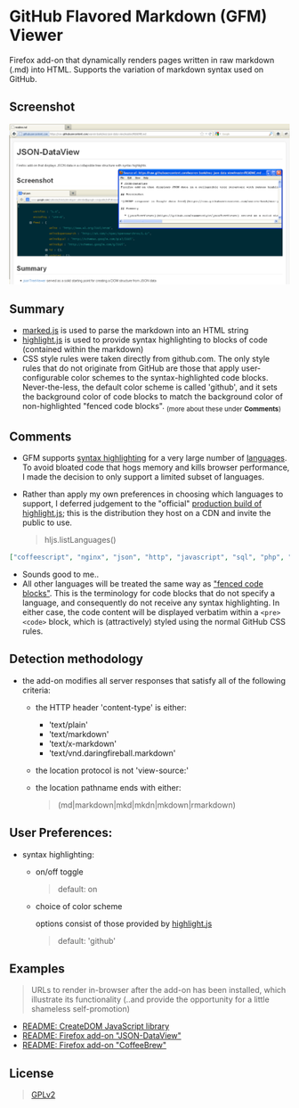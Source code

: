 # GitHub Flavored Markdown (GFM) Viewer
Firefox add-on that dynamically renders pages written in raw markdown (.md) into HTML.
Supports the variation of markdown syntax used on GitHub.

## Screenshot

![Viewing a raw README file on GitHub](https://raw.githubusercontent.com/warren-bank/moz-gfm-markdown-viewer/screenshots/01.png)

## Summary
  * [marked.js](https://github.com/chjj/marked) is used to parse the markdown into an HTML string
  * [highlight.js](https://github.com/isagalaev/highlight.js) is used to provide syntax highlighting to blocks of code (contained within the markdown)
  * CSS style rules were taken directly from github.com.
    The only style rules that do not originate from GitHub
    are those that apply user-configurable color schemes to the syntax-highlighted code blocks.
    Never-the-less, the default color scheme is called 'github',
    and it sets the background color of code blocks to match the background color of non-highlighted "fenced code blocks". <sub>(more about these under __Comments__)</sub>

## Comments
  * GFM supports [syntax highlighting](https://help.github.com/articles/github-flavored-markdown#syntax-highlighting)
    for a very large number of [languages](https://raw.githubusercontent.com/github/linguist/master/lib/linguist/languages.yml).
    To avoid bloated code that hogs memory and kills browser performance,
    I made the decision to only support a limited subset of languages.
  * Rather than apply my own preferences in choosing which languages to support,
    I deferred judgement to the "official" [production build of highlight.js](https://cdnjs.cloudflare.com/ajax/libs/highlight.js/8.1/highlight.min.js);
    this is the distribution they host on a CDN and invite the public to use.

    > hljs.listLanguages()

```json
["coffeescript", "nginx", "json", "http", "javascript", "sql", "php", "makefile", "bash", "cpp", "perl", "ini", "apache", "java", "xml", "markdown", "cs", "ruby", "diff", "objectivec", "css", "python"]
```

  * Sounds good to me..
  * All other languages will be treated the same way as ["fenced code blocks"](https://help.github.com/articles/github-flavored-markdown#fenced-code-blocks).
    This is the terminology for code blocks that do not specify a language,
    and consequently do not receive any syntax highlighting.
    In either case, the code content will be displayed verbatim
    within a `<pre><code>` block, which is (attractively) styled using the normal GitHub CSS rules.

## Detection methodology

  * the add-on modifies all server responses that satisfy all of the following criteria:
    * the HTTP header 'content-type' is either:
      * 'text/plain'
      * 'text/markdown'
      * 'text/x-markdown'
      * 'text/vnd.daringfireball.markdown'
    * the location protocol is not 'view-source:'
    * the location pathname ends with either:

      > (md|markdown|mkd|mkdn|mkdown|rmarkdown)

## User Preferences:

  * syntax highlighting:
    * on/off toggle

      > default: on

    * choice of color scheme

      options consist of those provided by [highlight.js](https://github.com/isagalaev/highlight.js/tree/master/src/styles)

      > default: 'github'

## Examples

  > URLs to render in-browser after the add-on has been installed, which illustrate its functionality
    (..and provide the opportunity for a little shameless self-promotion)

  * [README: CreateDOM JavaScript library](https://raw.githubusercontent.com/warren-bank/CreateDOM/master/README.md)
  * [README: Firefox add-on "JSON-DataView"](https://raw.githubusercontent.com/warren-bank/moz-json-data-view/master/README.md)
  * [README: Firefox add-on "CoffeeBrew"](https://raw.githubusercontent.com/warren-bank/moz-coffee-brew/master/README.md)

## License

  > [GPLv2](http://www.gnu.org/licenses/gpl-2.0.txt)
